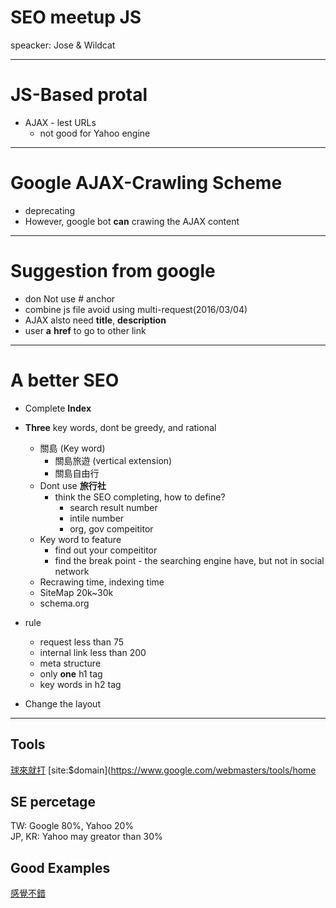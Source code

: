 # SEO meetup JS
speacker: Jose & Wildcat

---

# JS-Based protal
- AJAX - lest URLs
  - not good for Yahoo engine

---

# Google AJAX-Crawling Scheme
- deprecating
- However, google bot **can** crawing the AJAX content

---

# Suggestion from google
- don Not use # anchor
- combine js file avoid using multi-request(2016/03/04)
- AJAX alsto need __title__, __description__
- user **a** **href** to go to other link

---

# A better SEO
- Complete **Index**
- **Three** key words, dont be greedy, and rational
  - 關島 (Key word)
    - 關島旅遊 (vertical extension)
    - 關島自由行
  - Dont use **旅行社**
    - think the SEO completing, how to define?
      - search result number
      - intile number
      - org, gov compeititor
  - Key word to feature
    - find out your compeititor
    - find the break point - the searching engine have, but not in social network
  - Recrawing time, indexing time
  - SiteMap 20k~30k
  - schema.org

- rule  
  - request less than 75
  - internal link less than 200
  - meta structure
  - only **one** h1 tag
  - key words in h2 tag

- Change the layout

---

Tools
---
[球來就打](https://www.awoo.org/)
[site:$domain](https://www.google.com/webmasters/tools/home



SE percetage
---
TW: Google 80%, Yahoo 20%  
JP, KR: Yahoo may greator than 30%

Good Examples
---
[感覺不錯](http://www.mybigday.com.tw/)
